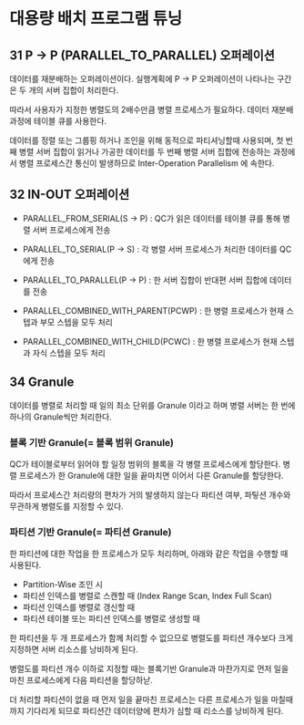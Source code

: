 # 대용량 배치 프로그램 튜닝

## 31 P -> P (PARALLEL_TO_PARALLEL) 오퍼레이션
데이터를 재분배하는 오퍼레이션이다. 실행계획에 P -> P 오퍼레이션이 나타나는 구간은 두 개의 서버 집합이 처리한다.

따라서 사용자가 지정한 병렬도의 2배수만큼 병렬 프로세스가 필요하다. 데이터 재분배 과정에 테이블 큐를 사용한다. 

데이터를 정렬 또는 그룹핑 하거나 조인을 위해 동적으로 파티셔닝할때 사용되며, 첫 번째 병렬 서버 집합이 읽거나 가공한 데이터를 두 번째 병렬 서버 집합에 전송하는 과정에서 병렬 프로세스간 통신이 발생하므로 Inter-Operation Parallelism 에 속한다.

## 32 IN-OUT 오퍼레이션
- PARALLEL_FROM_SERIAL(S -> P) : QC가 읽은 데이터를 테이블 큐를 통해 병렬 서버 프로세스에게 전송

- PARALLEL_TO_SERIAL(P -> S) : 각 병렬 서버 프로세스가 처리한 데이터를 QC에게 전송

- PARALLEL_TO_PARALLEL(P -> P) : 한 서버 집합이 반대편 서버 집합에 데이터를 전송

- PARALLEL_COMBINED_WITH_PARENT(PCWP) : 한 병렬 프로세스가 현재 스텝과 부모 스텝을 모두 처리

- PARALLEL_COMBINED_WITH_CHILD(PCWC) : 한 병렬 프로세스가 현재 스텝과 자식 스텝을 모두 처리

## 34 Granule
데이터를 병렬로 처리할 때 일의 최소 단위를 Granule 이라고 하며 병렬 서버는 한 번에 하나의 Granule씩만 처리한다.

### 블록 기반 Granule(= 블록 범위 Granule)
QC가 테이블로부터 읽어야 할 일정 범위의 블록을 각 병렬 프로세스에게 할당한다. 병렬 프로세스가 한 Granule에 대한 일을 끝마치면 이어서 다른 Granule를 할당한다.

따라서 프로세스간 처리량의 편차가 거의 발생하지 않는다 파티션 여부, 파팋션 개수와 무관하게 병렬도를 지정할 수 있다.

### 파티션 기반 Granule(= 파티션 Granule)
한 파티션에 대한 작업을 한 프로세스가 모두 처리하며, 아래와 같은 작업을 수행할 때 사용된다.

- Partition-Wise 조인 시
- 파티션 인덱스를 병렬로 스캔할 때 (Index Range Scan, Index Full Scan)
- 파티션 인덱스를 병렬로 갱신할 때
- 파티션 테이블 또는 파티션 인덱스를 병렬로 생성할 때

한 파티션을 두 개 프로세스가 함께 처리할 수 없으므로 병렬도를 파티션 개수보다 크게 지정하면 서버 리소스를 낭비하게 된다.

병렬도를 파티션 개수 이하로 지정할 때는 블록기반 Granule과 마찬가지로 먼저 일을 마친 프로세스에게 다음 파티션을 할당하낟.

더 처리할 파티션이 없을 때 먼저 일을 끝마친 프로세스는 다른 프로세스가 일을 마칠때까지 기다리게 되므로 파티션간 데이터양에 편차가 심할 때 리소스를 낭비하게 된다.
